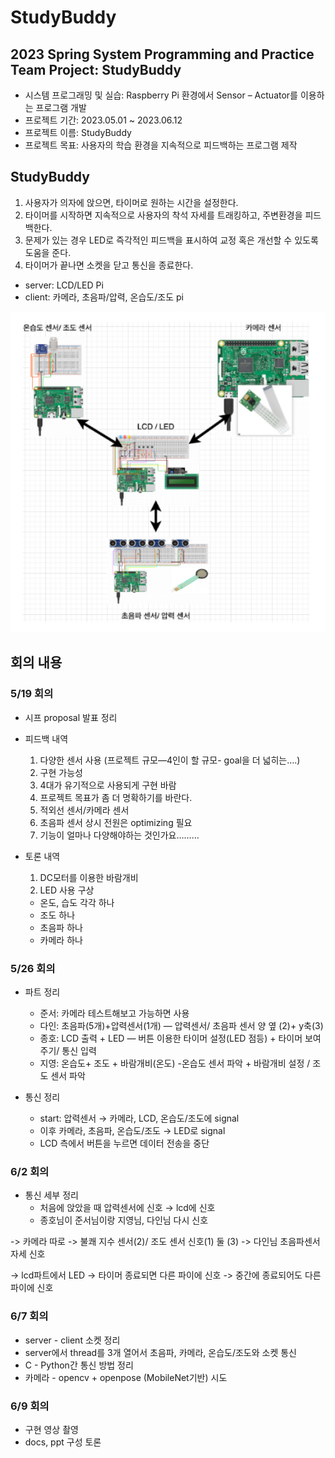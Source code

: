 # StudyBuddy

## 2023 Spring System Programming and Practice Team Project: StudyBuddy
* 시스템 프로그래밍 및 실습: Raspberry Pi 환경에서 Sensor – Actuator를 이용하는 프로그램 개발
* 프로젝트 기간: 2023.05.01 ~ 2023.06.12
* 프로젝트 이름: StudyBuddy
* 프로젝트 목표: 사용자의 학습 환경을 지속적으로 피드백하는 프로그램 제작 

## StudyBuddy
  1. 사용자가 의자에 앉으면, 타이머로 원하는 시간을 설정한다.
  2. 타이머를 시작하면 지속적으로 사용자의 착석 자세를 트래킹하고, 주변환경을 피드백한다.
  3. 문제가 있는 경우 LED로 즉각적인 피드백을 표시하여 교정 혹은 개선할 수 있도록 도움을 준다.
  4. 타이머가 끝나면 소켓을 닫고 통신을 종료한다.
 
* server: LCD/LED Pi
* client: 카메라, 초음파/압력, 온습도/조도 pi
<img width="600" alt="img1" src="./img/raspi_communication.PNG">

## 회의 내용

### 5/19 회의
* 시프 proposal 발표 정리
* 피드백 내역
  1. 다양한 센서 사용 (프로젝트 규모—4인이 할 규모- goal을 더 넓히는….)
  2. 구현 가능성
  3. 4대가 유기적으로 사용되게 구현 바람
  4. 프로젝트 목표가 좀 더 명확하기를 바란다. 
  5. 적외선 센서/카메라 센서
  6. 초음파 센서 상시 전원은 optimizing 필요
  7. 기능이 얼마나 다양해야하는 것인가요………

* 토론 내역
  1. DC모터를 이용한 바람개비
  2. LED 사용 구상
    * 온도, 습도 각각 하나
    * 조도 하나
    * 초음파 하나
    * 카메라 하나
    
### 5/26 회의
* 파트 정리
  * 준서: 카메라 테스트해보고 가능하면 사용
  * 다인: 초음파(5개)+압력센서(1개) — 압력센서/ 초음파 센서 양 옆 (2)+ y축(3) 
  * 종호: LCD 출력 + LED — 버튼 이용한 타이머 설정(LED 점등) + 타이머 보여주기/  통신 입력
  * 지영: 온습도+ 조도 + 바람개비(온도) -온습도 센서 파악 + 바람개비 설정 / 조도 센서 파악
   
* 통신 정리
  * start: 압력센서 → 카메라, LCD, 온습도/조도에 signal
  * 이후 카메라, 초음파, 온습도/조도 → LED로 signal
  * LCD 측에서 버튼을 누르면 데이터 전송을 중단

### 6/2 회의
* 통신 세부 정리
  * 처음에 앉았을 때 압력센서에 신호 → lcd에 신호
  * 종호님이 준서님이랑 지영님, 다인님 다시 신호

-> 카메라 따로
-> 불쾌 지수 센서(2)/ 조도 센서 신호(1) 둘 (3)
-> 다인님 초음파센서 자세 신호

-> lcd파트에서 LED
-> 타이머 종료되면 다른 파이에 신호
-> 중간에 종료되어도 다른파이에 신호

### 6/7 회의
* server - client 소켓 정리
* server에서 thread를 3개 열어서 초음파, 카메라, 온습도/조도와 소켓 통신
* C - Python간 통신 방법 정리
* 카메라 - opencv + openpose (MobileNet기반) 시도

### 6/9 회의
* 구현 영상 촬영
* docs, ppt 구성 토론
